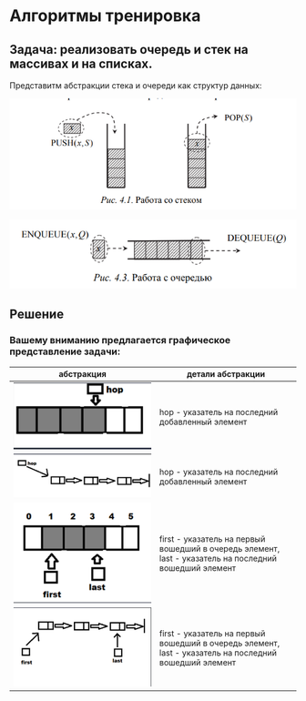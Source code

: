 # Алгоритмы тренировка

## Задача: реализовать очередь и стек на массивах и на списках.

Представитм абстракции стека и очереди как структур данных:

![Абстракция стека](Readme_img/stack.png)

![Абстракция очереди](Readme_img/queue.png)


## Решение

### Вашему вниманию предлагается графическое представление задачи:
|абстракция|детали абстракции|
|----------|-----------------|
|![Представление стека на массивах](Readme_img/stack_on_array.png)|hop - указатель на последний добавленный элемент|
|![Представление стека на списках](Readme_img/stack_on_list.png)|hop - указатель на последний добавленный элемент|
|![Представление очереди на массивах](Readme_img/queue_on_array.png)|first - указатель на первый вошедший в очередь элемент, last - указатель на последний вошедший элемент|
|![Представление очереди на списках](Readme_img/queue_on_list.png)|first - указатель на первый вошедший в очередь элемент, last - указатель на последний вошедший элемент|
